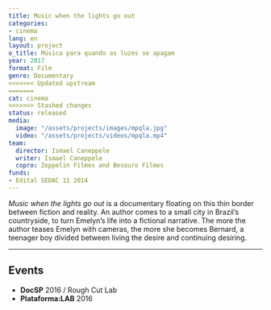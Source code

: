 ```yaml
---
title: Music when the lights go out
categories:
- cinema
lang: en
layout: project
o_title: Música para quando as luzes se apagam
year: 2017
format: Film
genre: Documentary
<<<<<<< Updated upstream
=======
cat: cinema
>>>>>>> Stashed changes
status: released
media:
  image: "/assets/projects/images/mpqla.jpg"
  video: "/assets/projects/videos/mpqla.mp4"
team:
  director: Ismael Caneppele
  writer: Ismael Caneppele
  copro: Zeppelin Filmes and Besouro Filmes
funds:
- Edital SEDAC 11 2014
---
```


_Music when the lights go out_ is a documentary floating on this thin border between fiction and reality. An author comes to a small city in Brazil’s countryside, to turn Emelyn’s life into a fictional narrative. The more the author teases Emelyn with cameras, the more she becomes Bernard, a teenager boy divided between living the desire and continuing desiring.

---

## Events

* **DocSP** 2016 / Rough Cut Lab
* **Plataforma:LAB** 2016
